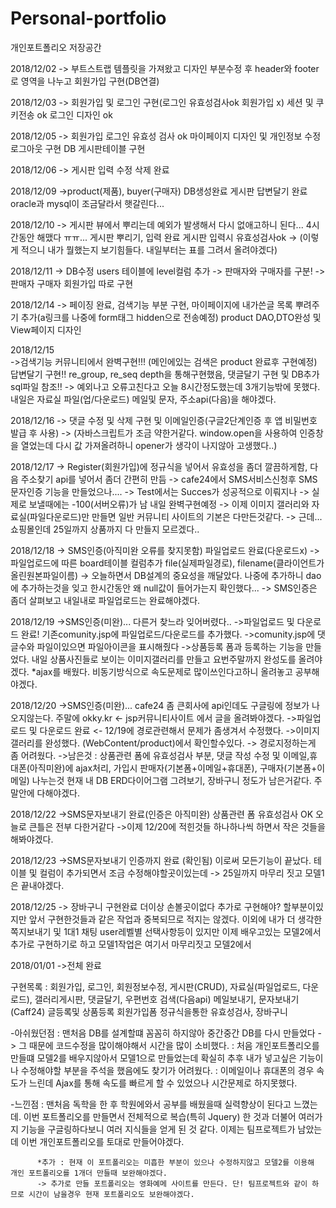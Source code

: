 # Personal-portfolio
개인포트폴리오 저장공간

2018/12/02
-> 부트스트랩 템플릿을 가져왔고 디자인 부분수정 후 header와 footer로 영역을 나누고 회원가입 구현(DB연결)

2018/12/03
-> 회원가입 및 로그인 구현(로그인 유효성검사ok 회원가입 x) 세션 및 쿠키전송 ok 로그인 디자인 ok 

2018/12/05
-> 회원가입 로그인 유효성 검사 ok 마이페이지 디자인 및 개인정보 수정 로그아웃 구현 DB 게시판테이블 구현

2018/12/06
-> 게시판 입력 수정 삭제 완료 

2018/12/09 
->product(제품), buyer(구매자) DB생성완료 게시판 답변달기 완료 oracle과 mysql이 조금달라서 햇갈린다...

2018/12/10
-> 게시판 뷰에서 뿌리는데 예외가 발생해서 다시 없애고하니 된다... 4시간동안 해맸다 ㅠㅠ... 게시판 뿌리기, 입력 완료 게시판 입력시 유효성검사ok
-> (이렇게 적으니 내가 뭘했는지 보기힘들다. 내일부터는 표를 그려서 올려야겠다)

2018/12/11
-> DB수정 users 테이블에 level컬럼 추가 -> 판매자와 구매자를 구분! -> 판매자 구매자 회원가입 따로 구현

2018/12/14
-> 페이징 완료, 검색기능 부분 구현, 마이페이지에 내가쓴글 목록 뿌려주기 추가(a링크를 나중에 form태그 hidden으로 전송예정) product DAO,DTO완성
및 View페이지 디자인 

2018/12/15  
->검색기능 커뮤니티에서 완벽구현!!! (메인에있는 검색은 product 완료후 구현예정) 답변달기 구현!! re_group, re_seq depth을 통해구현했음,
댓글달기 구현 및 DB추가  sql파일 참조!! 
-> 예외나고 오류고친다고 오늘 8시간정도했는데 3개기능밖에 못했다. 내일은 자료실 파일(업/다운로드) 메일및 문자, 주소api(다음)을 해야겠다.

2018/12/16
->  댓글 수정 및 삭제 구현 및 이메일인증(구글2단계인증 후 앱 비밀번호 발급 후 사용) 
->  (자바스크립트가 조금 약한거같다. window.open을 사용하여 인증창을 열었는데 다시 값 가져올려하니 opener가 생각이 나지않아 고생했다..)

2018/12/17
-> Register(회원가입)에 정규식을 넣어서 유효성을 좀더 깔끔하게함, 다음 주소찾기 api를 넣어서 좀더 간편히 만듬
-> cafe24에서 SMS서비스신청후 SMS문자인증 기능을 만들었으나.... -> Test에서는 Succes가 성공적으로 이뤄지나
-> 실제로 보낼때에는 -100(서버오류)가 남 내일 완벽구현예정
-> 이제 이미지 갤러리와 자료실(파일다운로드)만 만들면 일반 커뮤니티 사이트의 기본은 다만든것같다.
-> 근데... 쇼핑몰인데 25일까지 상품까지 다 만들지 모르겠다..

2018/12/18
-> SMS인증(아직미완 오류를 찾지못함) 파일업로드 완료(다운로드x)
-> 파일업로드에 따른 board테이블 컬럼추가 file(실제파일경로), filename(클라이언트가올린원본파일이름) 
-> 오늘하면서 DB설계의 중요성을 깨달았다. 나중에 추가하니 dao에 추가하는것을 잊고 한시간동안 왜 null값이 들어가는지 확인했다...
-> SMS인증은 좀더 살펴보고 내일내로 파일업로드는 완료해야겠다.

2018/12/19
->SMS인증(미완)... 다른거 찾느라 잊어버렸다..
->파일업로드 및 다운로드 완료! 기존comunity.jsp에 파일업로드/다운로드를 추가했다.
->comunity.jsp에 댓글수와 파일이있으면 파일아이콘을 표시해줬다
->상품등록 폼과 등록하는 기능을 만들었다. 내일 상품사진들로 보이는 이미지갤러리를 만들고 요번주말까지 완성도를 올려야겠다.
*ajax를 배웠다. 비동기방식으로 속도문제로 많이쓰인다고하니 올려놓고 공부해야겠다.

2018/12/20
->SMS인증(미완)... cafe24 좀 큰회사에 api인데도 구글링에 정보가 나오지않는다. 주말에 okky.kr <- jsp커뮤니티사이트 에서 글을 올려봐야겠다.
->파일업로드 및 다운로드 완료 <- 12/19에 경로관련해서 문제가 좀생겨서 수정했다. 
->이미지 갤러리를 완성했다. (WebContent/product)에서 확인할수있다. -> 경로지정하는게 좀 어려웠다.
->남은것 : 상품관련 폼에 유효성검사 부분, 댓글 작성 수정 및 이메일,휴대폰(아직미완)에 ajax처리, 가입시 판매자(기본폼+이메일+휴대폰), 
구매자(기본폼+이메일) 나누는것 현재 내 DB ERD다이어그램 그려보기, 장바구니 정도가 남은거같다. 주말안에 다해야겠다.

2018/12/22
->SMS문자보내기 완료(인증은 아직미완) 상품관련 폼 유효성검사 OK 오늘로 큰틀은 전부 다한거같다
->이제 12/20에 적힌것들 하나하나씩 하면서 작은 것들을 해봐야겠다.

2018/12/23
->SMS문자보내기 인증까지 완료 (확인됨) 이로써 모든기능이 끝났다. 테이블 및 컬럼이 추가되면서 조금 수정해야할곳이있는데
-> 25일까지 마무리 짓고 모델1은 끝내야겠다.

2018/12/25
-> 장바구니 구현완료 더이상 손볼곳이없다 추가로 구현해야? 할부분이있지만 앞서 구현한것들과 같은 작업과 중복되므로 적지는 않겠다. 이외에 내가 더 생각한 쪽지보내기 및 1대1 채팅 user레벨별 선택사항등이 있지만 이제 배우고있는 모델2에서 추가로 구현하기로 하고 모델1작업은 여기서 마무리짓고 모델2에서 

2018/01/01
->전체 완료

구현목록 : 회원가입, 로그인, 회원정보수정, 게시판(CRUD), 자료실(파일업로드, 다운로드), 갤러리게시판, 댓글달기, 우편번호 검색(다음api)
메일보내기, 문자보내기(Caff24) 글등록및 상품등록 회원가입폼 정규식을통한 유효성검사, 장바구니

-아쉬웠던점 : 맨처음 DB를 설계할떄 꼼꼼히 하지않아 중간중간 DB를 다시 만들었다 -> 그 때문에 코드수정을 많이해야해서 시간을 많이 소비했다.
           : 처음 개인포트폴리오를 만들떄 모델2를 배우지않아서 모델1으로 만들었는데 확실히 추후 내가 넣고싶은 기능이나 수정해야할 부분을 주석을 했음에도 찾기가 어려웠다.
           : 이메일이나 휴대폰의 경우 속도가 느린데 Ajax를 통해 속도를 빠르게 할 수 있었으나 시간문제로 하지못했다.

-느낀점     : 맨처음 독학을 한 후 학원에와서 공부를 배웠을때 실력향상이 된다고 느꼈는데. 이번 포트폴리오를 만들면서 전체적으로 복습(특히 Jquery)
            한 것과 더불어 여러가지 기능을 구글링하다보니 여러 지식들을 얻게 된 것 같다. 이제는 팀프로젝트가 남았는데 이번 개인포트폴리오를 토대로            만들어야겠다.
            
          *추가 : 현재 이 포트폴리오는 미흡한 부분이 있으나 수정하지않고 모델2를 이용해 개인 포트폴리오를 1개더 만들때 보완해야겠다. 
          -> 추가로 만들 포트폴리오는 영화예메 사이트를 만든다. 단! 팀프로젝트와 같이 하므로 시간이 남을경우 현재 포트폴리오도 보완해야겠다.

